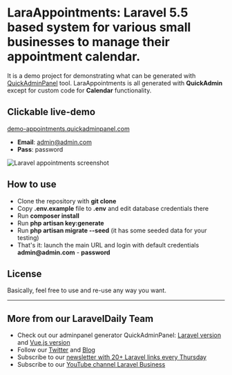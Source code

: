 # LaraAppointments: Laravel 5.5 based system for various small businesses to manage their appointment calendar.

It is a demo project for demonstrating what can be generated with [QuickAdminPanel](https://quickadminpanel.com) tool.
LaraAppointments is all generated with __QuickAdmin__ except for custom code for __Calendar__ functionality.

## Clickable live-demo

[demo-appointments.quickadminpanel.com](http://demo-appointments.quickadminpanel.com)

- __Email__: admin@admin.com
- __Pass__: password

![Laravel appointments screenshot](https://quickadminpanel.com/assets/pages/demos/demo-appointments-01.png)

## How to use

- Clone the repository with __git clone__
- Copy __.env.example__ file to __.env__ and edit database credentials there
- Run __composer install__
- Run __php artisan key:generate__
- Run __php artisan migrate --seed__ (it has some seeded data for your testing)
- That's it: launch the main URL and login with default credentials __admin@admin.com__ - __password__

## License

Basically, feel free to use and re-use any way you want.

---

## More from our LaravelDaily Team

- Check out our adminpanel generator QuickAdminPanel: [Laravel version](https://quickadminpanel.com) and [Vue.js version](https://vue.quickadminpanel.com)
- Follow our [Twitter](https://twitter.com/dailylaravel) and [Blog](http://laraveldaily.com/blog)
- Subscribe to our [newsletter with 20+ Laravel links every Thursday](http://laraveldaily.com/weekly-laravel-newsletter/)
- Subscribe to our [YouTube channel Laravel Business](https://www.youtube.com/channel/UCTuplgOBi6tJIlesIboymGA)
